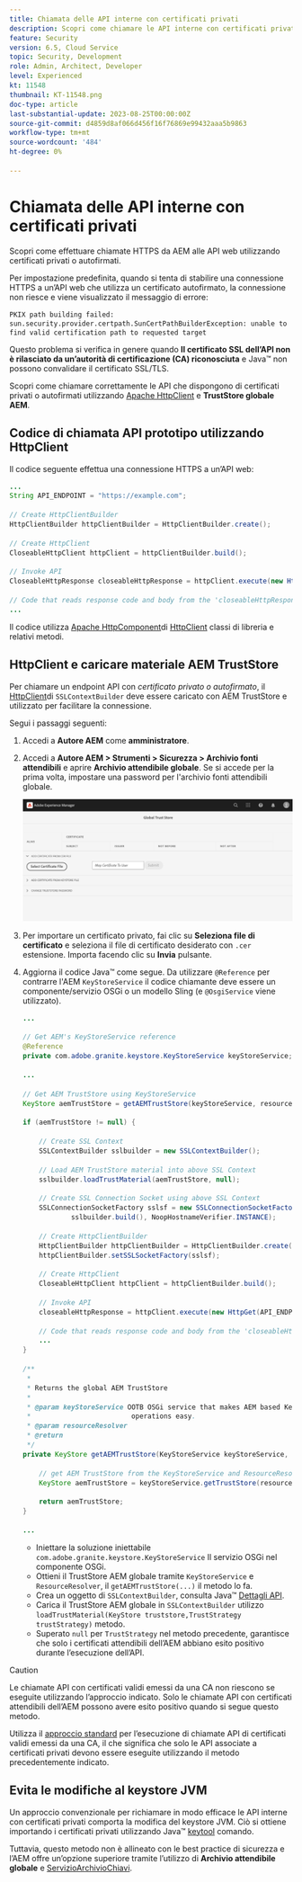 ```yaml
---
title: Chiamata delle API interne con certificati privati
description: Scopri come chiamare le API interne con certificati privati o autofirmati.
feature: Security
version: 6.5, Cloud Service
topic: Security, Development
role: Admin, Architect, Developer
level: Experienced
kt: 11548
thumbnail: KT-11548.png
doc-type: article
last-substantial-update: 2023-08-25T00:00:00Z
source-git-commit: d4859d8af066d456f16f76869e99432aaa5b9863
workflow-type: tm+mt
source-wordcount: '484'
ht-degree: 0%

---
```



# Chiamata delle API interne con certificati privati

Scopri come effettuare chiamate HTTPS da AEM alle API web utilizzando certificati privati o autofirmati.

Per impostazione predefinita, quando si tenta di stabilire una connessione HTTPS a un’API web che utilizza un certificato autofirmato, la connessione non riesce e viene visualizzato il messaggio di errore:

```
PKIX path building failed: sun.security.provider.certpath.SunCertPathBuilderException: unable to find valid certification path to requested target
```

Questo problema si verifica in genere quando **Il certificato SSL dell’API non è rilasciato da un’autorità di certificazione (CA) riconosciuta** e Java™ non possono convalidare il certificato SSL/TLS.

Scopri come chiamare correttamente le API che dispongono di certificati privati o autofirmati utilizzando [Apache HttpClient](https://hc.apache.org/httpcomponents-client-4.5.x/index.html) e **TrustStore globale AEM**.


## Codice di chiamata API prototipo utilizzando HttpClient

Il codice seguente effettua una connessione HTTPS a un’API web:

```java
...
String API_ENDPOINT = "https://example.com";

// Create HttpClientBuilder
HttpClientBuilder httpClientBuilder = HttpClientBuilder.create();

// Create HttpClient
CloseableHttpClient httpClient = httpClientBuilder.build();

// Invoke API
CloseableHttpResponse closeableHttpResponse = httpClient.execute(new HttpGet(API_ENDPOINT));

// Code that reads response code and body from the 'closeableHttpResponse' object
...
```

Il codice utilizza [Apache HttpComponent](https://hc.apache.org/)di [HttpClient](https://hc.apache.org/httpcomponents-client-4.5.x/index.html) classi di libreria e relativi metodi.


## HttpClient e caricare materiale AEM TrustStore

Per chiamare un endpoint API con _certificato privato o autofirmato_, il [HttpClient](https://hc.apache.org/httpcomponents-client-4.5.x/index.html)di `SSLContextBuilder` deve essere caricato con AEM TrustStore e utilizzato per facilitare la connessione.

Segui i passaggi seguenti:

1. Accedi a **Autore AEM** come **amministratore**.
1. Accedi a **Autore AEM > Strumenti > Sicurezza > Archivio fonti attendibili** e aprire **Archivio attendibile globale**. Se si accede per la prima volta, impostare una password per l&#39;archivio fonti attendibili globale.

   ![Archivio attendibile globale](assets/internal-api-call/global-trust-store.png)

1. Per importare un certificato privato, fai clic su **Seleziona file di certificato** e seleziona il file di certificato desiderato con `.cer` estensione. Importa facendo clic su **Invia** pulsante.

1. Aggiorna il codice Java™ come segue. Da utilizzare `@Reference` per contrarre l&#39;AEM `KeyStoreService` il codice chiamante deve essere un componente/servizio OSGi o un modello Sling (e `@OsgiService` viene utilizzato).

   ```java
   ...
   
   // Get AEM's KeyStoreService reference
   @Reference
   private com.adobe.granite.keystore.KeyStoreService keyStoreService;
   
   ...
   
   // Get AEM TrustStore using KeyStoreService
   KeyStore aemTrustStore = getAEMTrustStore(keyStoreService, resourceResolver);
   
   if (aemTrustStore != null) {
   
       // Create SSL Context
       SSLContextBuilder sslbuilder = new SSLContextBuilder();
   
       // Load AEM TrustStore material into above SSL Context
       sslbuilder.loadTrustMaterial(aemTrustStore, null);
   
       // Create SSL Connection Socket using above SSL Context
       SSLConnectionSocketFactory sslsf = new SSLConnectionSocketFactory(
               sslbuilder.build(), NoopHostnameVerifier.INSTANCE);
   
       // Create HttpClientBuilder
       HttpClientBuilder httpClientBuilder = HttpClientBuilder.create();
       httpClientBuilder.setSSLSocketFactory(sslsf);
   
       // Create HttpClient
       CloseableHttpClient httpClient = httpClientBuilder.build();
   
       // Invoke API
       closeableHttpResponse = httpClient.execute(new HttpGet(API_ENDPOINT));
   
       // Code that reads response code and body from the 'closeableHttpResponse' object
       ...
   } 
   
   /**
    * 
    * Returns the global AEM TrustStore
    * 
    * @param keyStoreService OOTB OSGi service that makes AEM based KeyStore
    *                         operations easy.
    * @param resourceResolver
    * @return
    */
   private KeyStore getAEMTrustStore(KeyStoreService keyStoreService, ResourceResolver resourceResolver) {
   
       // get AEM TrustStore from the KeyStoreService and ResourceResolver
       KeyStore aemTrustStore = keyStoreService.getTrustStore(resourceResolver);
   
       return aemTrustStore;
   }
   
   ...
   ```

   * Iniettare la soluzione iniettabile `com.adobe.granite.keystore.KeyStoreService` Il servizio OSGi nel componente OSGi.
   * Ottieni il TrustStore AEM globale tramite `KeyStoreService` e `ResourceResolver`, il `getAEMTrustStore(...)` il metodo lo fa.
   * Crea un oggetto di `SSLContextBuilder`, consulta Java™ [Dettagli API](https://javadoc.io/static/org.apache.httpcomponents/httpcore/4.4.8/index.html?org/apache/http/ssl/SSLContextBuilder.html).
   * Carica il TrustStore AEM globale in `SSLContextBuilder` utilizzo `loadTrustMaterial(KeyStore truststore,TrustStrategy trustStrategy)` metodo.
   * Superato `null` per `TrustStrategy` nel metodo precedente, garantisce che solo i certificati attendibili dell’AEM abbiano esito positivo durante l’esecuzione dell’API.


>[!CAUTION]
>
>Le chiamate API con certificati validi emessi da una CA non riescono se eseguite utilizzando l’approccio indicato. Solo le chiamate API con certificati attendibili dell’AEM possono avere esito positivo quando si segue questo metodo.
>
>Utilizza il [approccio standard](#prototypical-api-invocation-code-using-httpclient) per l’esecuzione di chiamate API di certificati validi emessi da una CA, il che significa che solo le API associate a certificati privati devono essere eseguite utilizzando il metodo precedentemente indicato.

## Evita le modifiche al keystore JVM

Un approccio convenzionale per richiamare in modo efficace le API interne con certificati privati comporta la modifica del keystore JVM. Ciò si ottiene importando i certificati privati utilizzando Java™ [keytool](https://docs.oracle.com/en/java/javase/11/tools/keytool.html#GUID-5990A2E4-78E3-47B7-AE75-6D1826259549) comando.

Tuttavia, questo metodo non è allineato con le best practice di sicurezza e l’AEM offre un’opzione superiore tramite l’utilizzo di **Archivio attendibile globale** e [ServizioArchivioChiavi](https://javadoc.io/doc/com.adobe.aem/aem-sdk-api/latest/com/adobe/granite/keystore/KeyStoreService.html).
